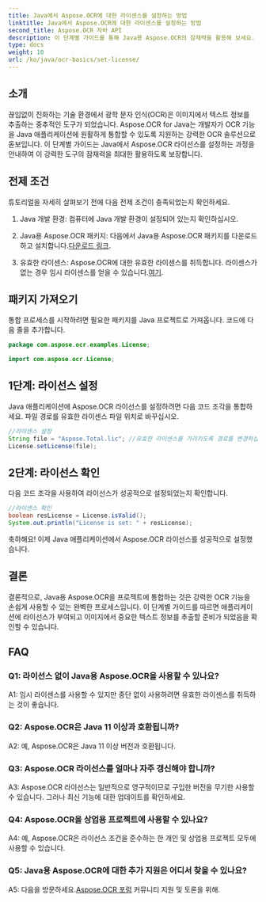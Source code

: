 ```yaml
---
title: Java에서 Aspose.OCR에 대한 라이센스를 설정하는 방법
linktitle: Java에서 Aspose.OCR에 대한 라이센스를 설정하는 방법
second_title: Aspose.OCR 자바 API
description: 이 단계별 가이드를 통해 Java용 Aspose.OCR의 잠재력을 활용해 보세요. 손쉽게 라이센스를 설정하고 OCR 기능을 향상하세요.
type: docs
weight: 10
url: /ko/java/ocr-basics/set-license/
---
```

## 소개

끊임없이 진화하는 기술 환경에서 광학 문자 인식(OCR)은 이미지에서 텍스트 정보를 추출하는 중추적인 도구가 되었습니다. Aspose.OCR for Java는 개발자가 OCR 기능을 Java 애플리케이션에 원활하게 통합할 수 있도록 지원하는 강력한 OCR 솔루션으로 돋보입니다. 이 단계별 가이드는 Java에서 Aspose.OCR 라이선스를 설정하는 과정을 안내하여 이 강력한 도구의 잠재력을 최대한 활용하도록 보장합니다.

## 전제 조건

튜토리얼을 자세히 살펴보기 전에 다음 전제 조건이 충족되었는지 확인하세요.

1. Java 개발 환경: 컴퓨터에 Java 개발 환경이 설정되어 있는지 확인하십시오.

2.  Java용 Aspose.OCR 패키지: 다음에서 Java용 Aspose.OCR 패키지를 다운로드하고 설치합니다.[다운로드 링크](https://releases.aspose.com/ocr/java/).

3. 유효한 라이센스: Aspose.OCR에 대한 유효한 라이센스를 취득합니다. 라이센스가 없는 경우 임시 라이센스를 얻을 수 있습니다.[여기](https://purchase.aspose.com/temporary-license/).

## 패키지 가져오기

통합 프로세스를 시작하려면 필요한 패키지를 Java 프로젝트로 가져옵니다. 코드에 다음 줄을 추가합니다.

```java
package com.aspose.ocr.examples.License;

import com.aspose.ocr.License;
```

## 1단계: 라이선스 설정

Java 애플리케이션에 Aspose.OCR 라이선스를 설정하려면 다음 코드 조각을 통합하세요. 파일 경로를 유효한 라이센스 파일 위치로 바꾸십시오.

```java
//라이센스 설정
String file = "Aspose.Total.lic"; //유효한 라이센스를 가리키도록 경로를 변경하십시오.
License.setLicense(file);
```

## 2단계: 라이선스 확인

다음 코드 조각을 사용하여 라이선스가 성공적으로 설정되었는지 확인합니다.

```java
//라이센스 확인
boolean resLicense = License.isValid();
System.out.println("License is set: " + resLicense);
```

축하해요! 이제 Java 애플리케이션에서 Aspose.OCR 라이선스를 성공적으로 설정했습니다.

## 결론

결론적으로, Java용 Aspose.OCR을 프로젝트에 통합하는 것은 강력한 OCR 기능을 손쉽게 사용할 수 있는 완벽한 프로세스입니다. 이 단계별 가이드를 따르면 애플리케이션에 라이선스가 부여되고 이미지에서 중요한 텍스트 정보를 추출할 준비가 되었음을 확인할 수 있습니다.

## FAQ

### Q1: 라이선스 없이 Java용 Aspose.OCR을 사용할 수 있나요?

A1: 임시 라이센스를 사용할 수 있지만 중단 없이 사용하려면 유효한 라이센스를 취득하는 것이 좋습니다.

### Q2: Aspose.OCR은 Java 11 이상과 호환됩니까?

A2: 예, Aspose.OCR은 Java 11 이상 버전과 호환됩니다.

### Q3: Aspose.OCR 라이선스를 얼마나 자주 갱신해야 합니까?

A3: Aspose.OCR 라이선스는 일반적으로 영구적이므로 구입한 버전을 무기한 사용할 수 있습니다. 그러나 최신 기능에 대한 업데이트를 확인하세요.

### Q4: Aspose.OCR을 상업용 프로젝트에 사용할 수 있나요?

A4: 예, Aspose.OCR은 라이선스 조건을 준수하는 한 개인 및 상업용 프로젝트 모두에 사용할 수 있습니다.

### Q5: Java용 Aspose.OCR에 대한 추가 지원은 어디서 찾을 수 있나요?

 A5: 다음을 방문하세요.[Aspose.OCR 포럼](https://forum.aspose.com/c/ocr/16) 커뮤니티 지원 및 토론을 위해.